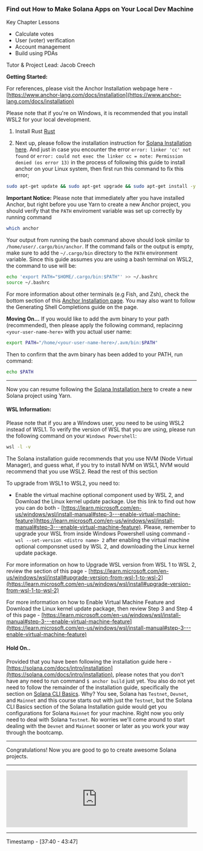 <h3>Find out How to Make Solana Apps on Your Local Dev Machine</h3>

Key Chapter Lessons

- Calculate votes
- User (voter) verification
- Account management
- Build using PDAs

Tutor & Project Lead: Jacob Creech

<b>Getting Started:</b>

For references, please visit the Anchor Installation webpage here - [https://www.anchor-lang.com/docs/installation](https://www.anchor-lang.com/docs/installation)

Please note that if you're on Windows, it is recommended that you install WSL2 for your local development.

1. Install Rust [Rust](https://www.rust-lang.org/tools/install)

2. Next up, please follow the installation instruction for [Solana Installation here](https://solana.com/docs/intro/installation). And just in case you encounter the error `error: linker 'cc' not found` or `error: could not exec the linker cc = note: Permission denied (os error 13)` in the process of following this guide to install anchor on your Linux system, then first run this command to fix this error;

```bash
sudo apt-get update && sudo apt-get upgrade && sudo apt-get install -y pkg-config build-essential libudev-dev libssl-dev
```

<b>Important Notice:</b>
Please note that immediately after you have installed Anchor, but right before you use Yarn to create a new Anchor project, you should verify that the `PATH` enviroment variable was set up correctly by running command

```bash
which anchor
```

Your output from running the bash command above should look similar to `/home/user/.cargo/bin/anchor`. If the command fails or the output is empty, make sure to add the `~/.cargo/bin` directory to the `PATH` environment variable. Since this guide assumes you are using a bash terminal on WSL2, the command to use will be:

```bash
echo 'export PATH="$HOME/.cargo/bin:$PATH"' >> ~/.bashrc
source ~/.bashrc
```

For more information about other terminals (e.g Fish, and Zsh), check the bottom section of this [Anchor Installation page](https://www.anchor-lang.com/docs/installation). You may also want to follow the Generating Shell Completions guide on the page.

<b>Moving On...</b>
If you would like to add the avm binary to your path (recommended), then please apply the following command, replacinng `<your-user-name-here>` with you actual user name:

```bash
export PATH="/home/<your-user-name-here>/.avm/bin:$PATH"
```

Then to confirm that the avm binary has been added to your PATH, run command:

```bash
echo $PATH
```

---

Now you can resume following the [Solana Installation here](https://solana.com/docs/intro/installation) to create a new Solana project using Yarn.

<h4>WSL Information:</h4>

Please note that if you are a Windows user, you need to be using WSL2 instead of WSL1. To verify the version of WSL that you are using, please run the following command on your `Windows Powershell`:

```bash
wsl -l -v
```

The Solana installation guide recommends that you use NVM (Node Virtual Manager), and guess what, if you try to install NVM on WSL1, NVM would recommend that you use WSL2. Read the rest of this section

To upgrade from WSL1 to WSL2, you need to:

- Enable the virtual machine optional component used by WSL 2, and Download the Linux kernel update package. Use this link to find out how you can do both - [https://learn.microsoft.com/en-us/windows/wsl/install-manual#step-3---enable-virtual-machine-feature](https://learn.microsoft.com/en-us/windows/wsl/install-manual#step-3---enable-virtual-machine-feature). Please, remember to upgrade your WSL from inside Windows Powershell using command - `wsl --set-version <distro name> 2` after enabling the virtual machine optional componsnet used by WSL 2, and downloading the Linux kernel update package.

For more information on how to Upgrade WSL version from WSL 1 to WSL 2, review the section of this page - [https://learn.microsoft.com/en-us/windows/wsl/install#upgrade-version-from-wsl-1-to-wsl-2](https://learn.microsoft.com/en-us/windows/wsl/install#upgrade-version-from-wsl-1-to-wsl-2)

For more information on how to Enable Virtual Machine Feature and Download the Linux kernel update package, then review Step 3 and Step 4 of this page - [https://learn.microsoft.com/en-us/windows/wsl/install-manual#step-3---enable-virtual-machine-feature](https://learn.microsoft.com/en-us/windows/wsl/install-manual#step-3---enable-virtual-machine-feature)

<h4>Hold On..</h4>

Provided that you have been following the installation guide here - [https://solana.com/docs/intro/installation](https://solana.com/docs/intro/installation), please notes that you don't have any need to run command `$ anchor build` just yet. You also do not yet need to follow the remainder of the installation guide, specifically the section on [Solana CLI Basics](https://solana.com/docs/intro/installation#solana-cli-basics). Why? You see, Solana has `Testnet`, `Devnet`, and `Mainnet` and this course starts out with just the `Testnet`, but the Solana CLI Basics section of the Solana Installation guide would get you configurations for Solana `Mainnet` for your machine. Right now you only need to deal with Solana `Testnet`. No worries we'll come around to start dealing with the `Devnet` and `Mainnet` sooner or later as you work your way through the bootcamp.

---

Congratulations! Now you are good to go to create awesome Solana projects.

---

<iframe src="https://solana.com/docs/intro/installation" frameborder="0" style="min-width: 480px;"></iframe>

---

Timestamp - [37:40 - 43:47]
